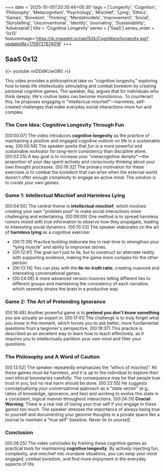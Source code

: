 +++
date = '2025-10-05T20:35:44+05:30'
tags = ['Longevity', 'Cognition', 'Philosophy', 'Metacognition', 'Psychology', 'Mischief', 'Lying', 'Ethics', 'Games', 'Boredom', 'Thinking', 'Mentalmodels', 'Improvement', 'Social', 'Storytelling', 'Unconventional', 'Identity', 'Journaling', 'Sustainability', 'Adversarial']
title = 'Cognitive Longevity'
series = ['SaaS']
series_order  = '0x12'
featureimage='https://ik.imagekit.io/rajp152k/CognWare/longevity.jpg?updatedAt=1759727674016'
+++

## SaaS 0x12

{{< youtube vnDDdKUwO80 >}}


This video provides a philosophical take on "cognitive longevity," exploring how to keep life intellectually stimulating and combat boredom by creating personal cognitive games. The speaker, Raj, argues that for individuals who think deeply, life's routine tasks can become monotonous. To counteract this, he proposes engaging in "intellectual mischief"—harmless, self-created challenges that make everyday social interactions more fun and complex.

### The Core Idea: Cognitive Longevity Through Fun

[00:00:07] The video introduces **cognitive longevity** as the practice of maintaining a positive and engaged cognitive outlook on life in a sustainable way.
[00:00:58] The speaker posits that *fun* is a more powerful and sustainable motivator for long-term consistency than discipline alone.
[00:02:25] A key goal is to increase your "metacognitive density"—the proportion of your day spent actively and consciously thinking about your own thought processes.
[00:19:32] The primary motivation for these exercises is to combat the boredom that can arise when the external world doesn't offer enough complexity to engage an active mind. The solution is to *create your own games*.

### Game 1: Intellectual Mischief and Harmless Lying

[00:04:50] The central theme is **intellectual mischief**, which involves creating your own "problem pool" to make social interactions more challenging and entertaining.
[00:09:09] One method is to spread harmless rumors mixed with true information to observe how they propagate, leading to interesting social dynamics.
[00:10:33] The speaker elaborates on the art of **harmless lying** as a cognitive exercise:
- [00:11:39] Practice building elaborate lies in real-time to strengthen your "lying muscle" and ability to improvise stories.
- [00:12:41] The goal isn't just to lie, but to construct an alternate reality with supporting evidence, making the game more complex for the other person.
- [00:13:14] You can play with the **lie-to-truth ratio**, creating nuanced and interesting conversational games.
- [00:24:06] A more advanced version involves telling different lies to different groups and maintaining the consistency of each narrative, which severely strains the brain in a productive way.

### Game 2: The Art of Pretending Ignorance

[00:16:48] Another powerful game is to **pretend you don't know something** you are actually an expert in.
[00:17:41] The challenge is to *truly* forget what you know in the moment, which forces you to ask better, more fundamental questions from a beginner's perspective.
[00:18:37] This practice is described as an excellent way to learn how to teach effectively, as it requires you to intellectually partition your own mind and filter your questions.

### The Philosophy and A Word of Caution

[00:13:52] The speaker repeatedly emphasizes the *"ethics of mischief."* All these games must be harmless, and it is up to the individual to explore their own ethical boundaries carefully. The consequence may be that people lose trust in you, but no real harm should be done.
[00:22:55] He suggests conceptualizing your conversational approach as a "state vector" (e.g., ratios of knowledge, ignorance, and lies) and working to evolve this state in a consistent, logical manner throughout interactions.
[00:24:31] **Crucial Warning:** There is a real risk of losing your true self if you engage in these games too much. The speaker stresses the importance of always being true to yourself and documenting your genuine thoughts in a private space like a journal to maintain a "true self" baseline. *Never lie to yourself*.

### Conclusion

[00:26:25] The video concludes by framing these cognitive games as practical tools for maintaining **cognitive longevity**. By actively injecting fun, complexity, and mischief into mundane situations, you can keep your mind engaged, combat boredom, and find more enjoyment in the everyday aspects of life.
